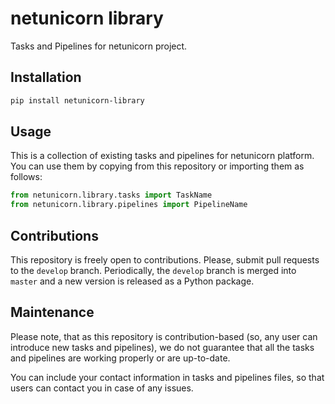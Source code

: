 # netunicorn library
Tasks and Pipelines for netunicorn project.

## Installation
```bash
pip install netunicorn-library
```

## Usage

This is a collection of existing tasks and pipelines for netunicorn platform.
You can use them by copying from this repository or importing them as follows:
```python
from netunicorn.library.tasks import TaskName
from netunicorn.library.pipelines import PipelineName
```

## Contributions
This repository is freely open to contributions. Please, submit pull requests to the `develop` branch.
Periodically, the `develop` branch is merged into `master` and a new version is released as a Python package.

## Maintenance
Please note, that as this repository is contribution-based (so, any user can introduce new tasks and pipelines), 
we do not guarantee that all the tasks and pipelines are working properly or are up-to-date.

You can include your contact information in tasks and pipelines files, so that users can contact you in case of any issues.
